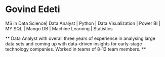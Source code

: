 # Govind Edeti
MS in Data Science| Data Analyst | Python | Data Visualization | Power BI | MY SQL | Mango DB | Machine Learning | Statistics

** Data Analyst with overall three years of experience in analysing large data sets and coming up with data-driven insights for early-stage technology companies. Worked in teams of 8-12 team members. **
